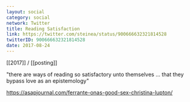 ```yaml
---
layout: social
category: social
network: Twitter
title: Reading Satisfaction
link: https://twitter.com/steinea/status/900666632321814528
twitterID: 900666632321814528
date: 2017-08-24
---
```


[[2017]] / [[posting]]

"there are ways of reading so satisfactory unto themselves ... that they bypass love as an epistemology"

<https://asapjournal.com/ferrante-onas-good-sex-christina-lupton/>
